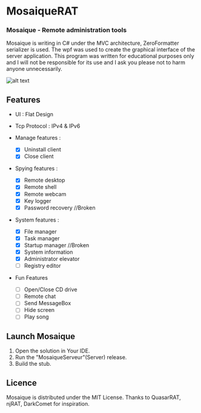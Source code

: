 # MosaiqueRAT

### Mosaique - Remote administration tools

Mosaique is writing in C# under the MVC architecture, ZeroFormatter serializer is used. The wpf was used to create the graphical interface of the server application. This program was written for educational purposes only and I will not be responsible for its use and I ask you please not to harm anyone unnecessarily. 

![alt text](https://github.com/thdal/MosaiqueRAT/blob/master/Github/Mosaique.png)

## Features

* UI : Flat Design 
* Tcp Protocol : IPv4 & IPv6

* Manage features :
  * [x] Uninstall client 
  * [x] Close client

* Spying features :
  * [x] Remote desktop
  * [x] Remote shell 
  * [x] Remote webcam
  * [x] Key logger
  * [x] Password recovery //Broken

* System features :
  * [x] File manager
  * [x] Task manager
  * [x] Startup manager //Broken
  * [x] System information
  * [x] Administrator elevator
  * [ ] Registry editor
  
* Fun Features
  * [ ] Open/Close CD drive
  * [ ] Remote chat
  * [ ] Send MessageBox
  * [ ] Hide screen
  * [ ] Play song

## Launch Mosaique

1. Open the solution in Your IDE.
2. Run the "MosaiqueServeur"(Server) release.
3. Build the stub.

## Licence

Mosaique is distributed under the MIT License. Thanks to QuasarRAT, njRAT, DarkComet for inspiration.
